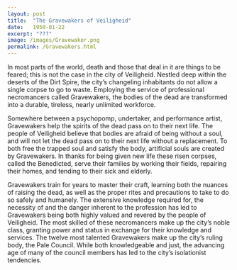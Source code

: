 ```yaml
---
layout: post
title:  "The Gravewakers of Veiligheid"
date:   1950-01-22
excerpt: "???"
image: /images/Gravewaker.png
permalink: /Gravewakers.html
---
```


In most parts of the world, death and those that deal in it are things to be feared; this is not the case in the city of Veiligheid. Nestled deep within the deserts of the Dirt Spire, the city’s changeling inhabitants do not allow a single corpse to go to waste. Employing the service of professional necromancers called Gravewakers, the bodies of the dead are transformed into a durable, tireless, nearly unlimited workforce.

Somewhere between a psychopomp, undertaker, and performance artist, Gravewakers help the spirits of the dead pass on to their next life. The people of Veiligheid believe that bodies are afraid of being without a soul, and will not let the dead pass on to their next life without a replacement. To both free the trapped soul and satisfy the body, artificial souls are created by Gravewakers. In thanks for being given new life these risen corpses, called the Benedicted, serve their families by working their fields, repairing their homes, and tending to their sick and elderly.

Gravewakers train for years to master their craft, learning both the nuances of raising the dead, as well as the proper rites and precautions to take to do so safely and humanely. The extensive knowledge required for, the necessity of and the danger inherent to the profession has led to Gravewakers being both highly valued and revered by the people of Veiligheid. The most skilled of these necromancers make up the city’s noble class, granting power and status in exchange for their knowledge and services. The twelve most talented Gravewakers make up the city’s ruling body, the Pale Council. While both knowledgeable and just, the advancing age of many of the council members has led to the city’s isolationist tendencies.

